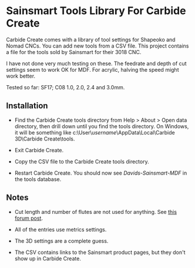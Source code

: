 # Sainsmart Tools Library For Carbide Create

Carbide Create comes with a library of tool settings for Shapeoko and Nomad CNCs. You can add new tools from a CSV file. This project contains a file for the tools sold by Sainsmart for their 3018 CNC.

I have not done very much testing on these. The feedrate and depth of cut settings seem to work OK for MDF. For acrylic, halving the speed might work better.

Tested so far: SF17; C08 1.0, 2.0, 2.4 and 3.0mm.

## Installation

* Find the Carbide Create tools directory from Help > About > Open data directory, then drill down until you find the tools directory. On Windows, it will be something like c:\User\\*username*\AppData\Local\Carbide 3D\Carbide Create\tools.

* Exit Carbide Create.

* Copy the CSV file to the Carbide Create tools directory.

* Restart Carbide Create. You should now see *Davids-Sainsmart-MDF* in the tools database. 

## Notes

* Cut length and number of flutes are not used for anything. See [this forum post](https://community.carbide3d.com/t/adding-tool-to-library-flutes-and-cutting-length/19066/6).

* All of the entries use metrics settings.

* The 3D settings are a complete guess.

* The CSV contains links to the Sainsmart product pages, but they don't show up in Carbide Create.
